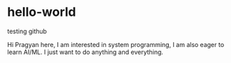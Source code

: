 # hello-world
testing github

Hi Pragyan here, I am interested in system programming, I am also eager to learn AI/ML. I just want to do anything and everything.
